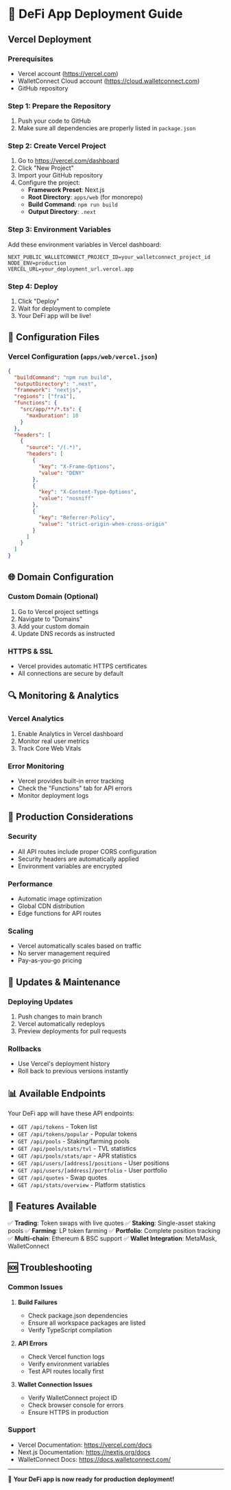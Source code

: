 # 🚀 DeFi App Deployment Guide

## Vercel Deployment

### Prerequisites
- Vercel account (https://vercel.com)
- WalletConnect Cloud account (https://cloud.walletconnect.com)
- GitHub repository

### Step 1: Prepare the Repository
1. Push your code to GitHub
2. Make sure all dependencies are properly listed in `package.json`

### Step 2: Create Vercel Project
1. Go to https://vercel.com/dashboard
2. Click "New Project"
3. Import your GitHub repository
4. Configure the project:
   - **Framework Preset**: Next.js
   - **Root Directory**: `apps/web` (for monorepo)
   - **Build Command**: `npm run build`
   - **Output Directory**: `.next`

### Step 3: Environment Variables
Add these environment variables in Vercel dashboard:

```env
NEXT_PUBLIC_WALLETCONNECT_PROJECT_ID=your_walletconnect_project_id
NODE_ENV=production
VERCEL_URL=your_deployment_url.vercel.app
```

### Step 4: Deploy
1. Click "Deploy"
2. Wait for deployment to complete
3. Your DeFi app will be live!

## 🔧 Configuration Files

### Vercel Configuration (`apps/web/vercel.json`)
```json
{
  "buildCommand": "npm run build",
  "outputDirectory": ".next",
  "framework": "nextjs",
  "regions": ["fra1"],
  "functions": {
    "src/app/**/*.ts": {
      "maxDuration": 10
    }
  },
  "headers": [
    {
      "source": "/(.*)",
      "headers": [
        {
          "key": "X-Frame-Options",
          "value": "DENY"
        },
        {
          "key": "X-Content-Type-Options",
          "value": "nosniff"
        },
        {
          "key": "Referrer-Policy",
          "value": "strict-origin-when-cross-origin"
        }
      ]
    }
  ]
}
```

## 🌐 Domain Configuration

### Custom Domain (Optional)
1. Go to Vercel project settings
2. Navigate to "Domains"
3. Add your custom domain
4. Update DNS records as instructed

### HTTPS & SSL
- Vercel provides automatic HTTPS certificates
- All connections are secure by default

## 🔍 Monitoring & Analytics

### Vercel Analytics
1. Enable Analytics in Vercel dashboard
2. Monitor real user metrics
3. Track Core Web Vitals

### Error Monitoring
- Vercel provides built-in error tracking
- Check the "Functions" tab for API errors
- Monitor deployment logs

## 🚨 Production Considerations

### Security
- All API routes include proper CORS configuration
- Security headers are automatically applied
- Environment variables are encrypted

### Performance
- Automatic image optimization
- Global CDN distribution
- Edge functions for API routes

### Scaling
- Vercel automatically scales based on traffic
- No server management required
- Pay-as-you-go pricing

## 🔄 Updates & Maintenance

### Deploying Updates
1. Push changes to main branch
2. Vercel automatically redeploys
3. Preview deployments for pull requests

### Rollbacks
- Use Vercel's deployment history
- Roll back to previous versions instantly

## 📊 Available Endpoints

Your DeFi app will have these API endpoints:

- `GET /api/tokens` - Token list
- `GET /api/tokens/popular` - Popular tokens
- `GET /api/pools` - Staking/farming pools
- `GET /api/pools/stats/tvl` - TVL statistics
- `GET /api/pools/stats/apr` - APR statistics
- `GET /api/users/[address]/positions` - User positions
- `GET /api/users/[address]/portfolio` - User portfolio
- `GET /api/quotes` - Swap quotes
- `GET /api/stats/overview` - Platform statistics

## 🎯 Features Available

✅ **Trading**: Token swaps with live quotes
✅ **Staking**: Single-asset staking pools
✅ **Farming**: LP token farming
✅ **Portfolio**: Complete position tracking
✅ **Multi-chain**: Ethereum & BSC support
✅ **Wallet Integration**: MetaMask, WalletConnect

## 🆘 Troubleshooting

### Common Issues

1. **Build Failures**
   - Check package.json dependencies
   - Ensure all workspace packages are listed
   - Verify TypeScript compilation

2. **API Errors**
   - Check Vercel function logs
   - Verify environment variables
   - Test API routes locally first

3. **Wallet Connection Issues**
   - Verify WalletConnect project ID
   - Check browser console for errors
   - Ensure HTTPS in production

### Support
- Vercel Documentation: https://vercel.com/docs
- Next.js Documentation: https://nextjs.org/docs
- WalletConnect Docs: https://docs.walletconnect.com/

---

🎉 **Your DeFi app is now ready for production deployment!**
